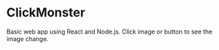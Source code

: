 # ClickMonster
Basic web app using React and Node.js. Click image or button to see the image change.
